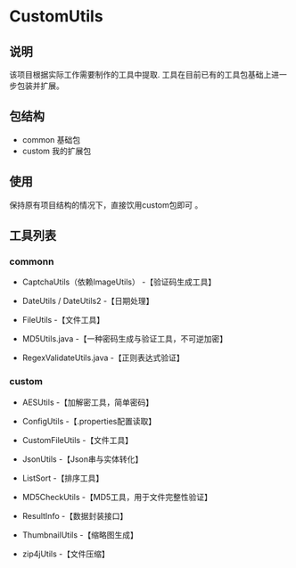 # CustomUtils
## 说明
该项目根据实际工作需要制作的工具中提取.
工具在目前已有的工具包基础上进一步包装并扩展。

## 包结构
* common
基础包
* custom
我的扩展包

## 使用
保持原有项目结构的情况下，直接饮用custom包即可 。

## 工具列表

### commonn

* CaptchaUtils（依赖ImageUtils） -【验证码生成工具】

* DateUtils / DateUtils2 -【日期处理】

* FileUtils -【文件工具】

* MD5Utils.java -【一种密码生成与验证工具，不可逆加密】

* RegexValidateUtils.java -【正则表达式验证】

### custom

* AESUtils -【加解密工具，简单密码】

* ConfigUtils -【.properties配置读取】

* CustomFileUtils -【文件工具】

* JsonUtils -【Json串与实体转化】

* ListSort -【排序工具】

* MD5CheckUtils -【MD5工具，用于文件完整性验证】

* ResultInfo -【数据封装接口】

* ThumbnailUtils -【缩略图生成】

* zip4jUtils -【文件压缩】








